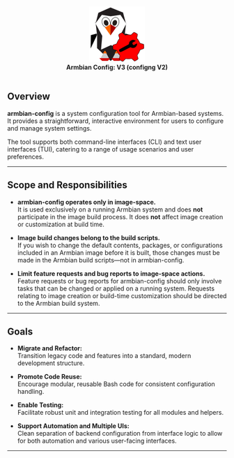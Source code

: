 <p align="center">
  <a href="#build-framework">
    <img src="https://raw.githubusercontent.com/armbian/configng/main/share/icons/hicolor/scalable/configng-tux.svg" width="128" alt="Armbian Config Logo" />
  </a><br>
  <strong>Armbian Config: V3 (configng V2)</strong><br>
  <br>
</p>

## Overview

**armbian-config** is a system configuration tool for Armbian-based systems. It provides a straightforward, interactive environment for users to configure and manage system settings.

The tool supports both command-line interfaces (CLI) and text user interfaces (TUI), catering to a range of usage scenarios and user preferences.

---

## Scope and Responsibilities

- **armbian-config operates only in image-space.**  
	It is used exclusively on a running Armbian system and does **not** participate in the image build process. It does **not** affect image creation or customization at build time.

- **Image build changes belong to the build scripts.**  
	If you wish to change the default contents, packages, or configurations included in an Armbian image before it is built, those changes must be made in the Armbian build scripts—not in armbian-config.

- **Limit feature requests and bug reports to image-space actions.**  
	Feature requests or bug reports for armbian-config should only involve tasks that can be changed or applied on a running system. Requests relating to image creation or build-time customization should be directed to the Armbian build system.

---

## Goals

- **Migrate and Refactor:**  
	Transition legacy code and features into a standard, modern development structure.

- **Promote Code Reuse:**  
	Encourage modular, reusable Bash code for consistent configuration handling.

- **Enable Testing:**  
	Facilitate robust unit and integration testing for all modules and helpers.

- **Support Automation and Multiple UIs:**  
	Clean separation of backend configuration from interface logic to allow for both automation and various user-facing interfaces.

---
